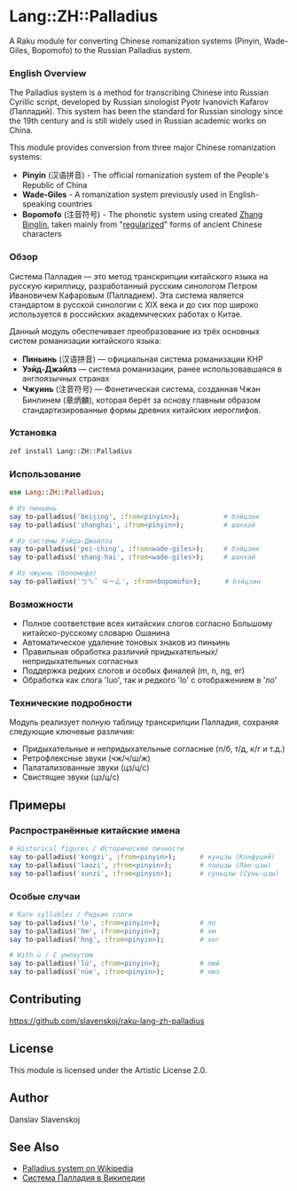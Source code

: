 # Lang::ZH::Palladius

A Raku module for converting Chinese romanization systems (Pinyin, Wade-Giles, Bopomofo) to the Russian Palladius system.

### English Overview

The Palladius system is a method for transcribing Chinese into Russian Cyrillic script, developed by Russian sinologist Pyotr Ivanovich Kafarov (Палладий). This system has been the standard for Russian sinology since the 19th century and is still widely used in Russian academic works on China.

This module provides conversion from three major Chinese romanization systems:
- **Pinyin** (汉语拼音) - The official romanization system of the People's Republic of China
- **Wade-Giles** - A romanization system previously used in English-speaking countries
- **Bopomofo** (注音符号) - The phonetic system using created [Zhang Binglin](https://en.wikipedia.org/wiki/Zhang_Binglin), taken mainly from "[regularized](https://en.wikipedia.org/wiki/Regular_script)" forms of ancient Chinese characters

### Обзор

Система Палладия — это метод транскрипции китайского языка на русскую кириллицу, разработанный русским синологом Петром Ивановичем Кафаровым (Палладием). Эта система является стандартом в русской синологии с XIX века и до сих пор широко используется в российских академических работах о Китае.

Данный модуль обеспечивает преобразование из трёх основных систем романизации китайского языка:
- **Пиньинь** (汉语拼音) — официальная система романизации КНР
- **Уэйд-Джайлз** — система романизации, ранее использовавшаяся в англоязычных странах
- **Чжуинь** (注音符号) — Фонетическая система, созданная Чжан Бинлинем (章炳麟), которая берёт за основу главным образом стандартизированные формы древних китайских иероглифов.

### Установка

```bash
zef install Lang::ZH::Palladius
```

### Использование

```raku
use Lang::ZH::Palladius;

# Из пиньинь
say to-palladius('beijing', :from<pinyin>);           # бэйцзин
say to-palladius('shanghai', :from<pinyin>);          # шанхай

# Из системы Уэйда-Джайлза
say to-palladius('pei-ching', :from<wade-giles>);     # бэйцзин
say to-palladius('shang-hai', :from<wade-giles>);     # шанхай

# Из чжуинь (бопомофо)
say to-palladius('ㄅㄟˇ ㄐㄧㄥ', :from<bopomofo>);      # бэйцзин
```

### Возможности

- Полное соответствие всех китайских слогов согласно Большому китайско-русскому словарю Ошанина
- Автоматическое удаление тоновых знаков из пиньинь
- Правильная обработка различий придыхательных/непридыхательных согласных
- Поддержка редких слогов и особых финалей (m, n, ng, er)
- Обработка как слога 'luo', так и редкого 'lo' с отображением в 'ло'

### Технические подробности

Модуль реализует полную таблицу транскрипции Палладия, сохраняя следующие ключевые различия:
- Придыхательные и непридыхательные согласные (п/б, т/д, к/г и т.д.)
- Ретрофлексные звуки (чж/ч/ш/ж)
- Палатализованные звуки (цз/ц/с)
- Свистящие звуки (цз/ц/с)

## Примеры

### Распространённые китайские имена

```raku
# Historical figures / Исторические личности
say to-palladius('kongzi', :from<pinyin>);      # кунцзы (Конфуций)
say to-palladius('laozi', :from<pinyin>);       # лаоцзы (Лао-цзы)
say to-palladius('sunzi', :from<pinyin>);       # суньцзы (Сунь-цзы)
```

### Особые случаи

```raku
# Rare syllables / Редкие слоги
say to-palladius('lo', :from<pinyin>);          # ло
say to-palladius('hm', :from<pinyin>);          # хм
say to-palladius('hng', :from<pinyin>);         # хнг

# With ü / С умлаутом
say to-palladius('lü', :from<pinyin>);          # люй
say to-palladius('nüe', :from<pinyin>);         # нюэ
```

## Contributing

https://github.com/slavenskoj/raku-lang-zh-palladius

## License

This module is licensed under the Artistic License 2.0.

## Author

Danslav Slavenskoj

## See Also

- [Palladius system on Wikipedia](https://en.wikipedia.org/wiki/Cyrillization_of_Chinese)
- [Система Палладия в Википедии](https://ru.wikipedia.org/wiki/Палладия_система)